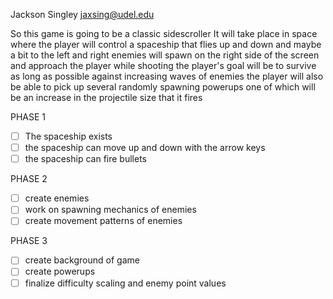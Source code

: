 Jackson Singley
jaxsing@udel.edu

So this game is going to be a classic sidescroller
It will take place in space where the player will control a spaceship
that flies up and down and maybe a bit to the left and right
enemies will spawn on the right side of the screen and approach the player while shooting
the player's goal will be to survive as long as possible against increasing waves of enemies
the player will also be able to pick up several randomly spawning powerups
one of which will be an increase in the projectile size that it fires

PHASE 1

- [ ] The spaceship exists
- [ ] the spaceship can move up and down with the arrow keys
- [ ] the spaceship can fire bullets

PHASE 2

- [ ] create enemies
- [ ] work on spawning mechanics of enemies
- [ ] create movement patterns of enemies

PHASE 3
- [ ] create background of game
- [ ] create powerups 
- [ ] finalize difficulty scaling and enemy point values